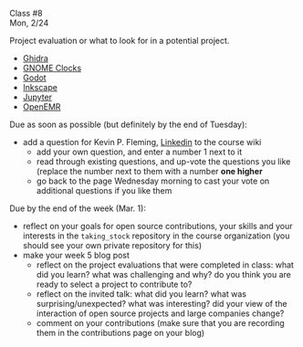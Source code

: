 <div class="lecture1">

<div class="column_date">
<p markdown="block">

Class #8 <br>
Mon, 2/24

</p>
</div>
<div class="column_materials">
<p markdown="block">

Project evaluation or what to look for in a potential project.

- [Ghidra](https://www.nsa.gov/resources/everyone/ghidra/)
- [GNOME Clocks](https://wiki.gnome.org/Apps/Clocks)
- [Godot](https://godotengine.org/)
- [Inkscape](https://inkscape.org/)
- [Jupyter](https://jupyter.org/)
- [OpenEMR](https://www.open-emr.org/)


</p>
</div>

<div class="column_assign">
<p markdown="block">

Due as soon as possible (but definitely by the end of Tuesday):
- add a question for  Kevin P. Fleming, [Linkedin](https://www.linkedin.com/in/kpfleming/) to the course wiki
  - add your own question, and enter a number 1 next to it
  - read through existing questions, and up-vote the questions you like
    (replace the number next to them with a number __one higher__
  - go back to the page Wednesday morning to cast your vote on
    additional questions if you like them

Due by the end of the week (Mar. 1):
- reflect on your goals for open source contributions, your skills and your interests in the
`taking_stock` repository in the course organization (you should see your own private repository for this)
- make your week 5 blog post
    - reflect on the project evaluations that were completed in class: what did
    you learn? what was challenging and why? do you think you are ready to select a
    project to contribute to?  
    - reflect on the invited talk: what did you learn? what was surprising/unexpected? what was interesting?
    did your view of the interaction of open source projects and large companies change?
    - comment on your contributions (make sure that you are recording them in the contributions page on your blog)

</p>
</div>

</div>
